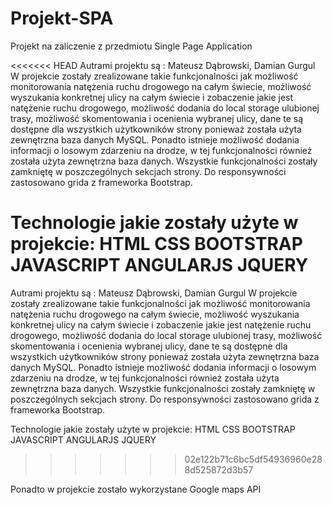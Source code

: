 # Projekt-SPA
Projekt na zaliczenie z przedmiotu Single Page Application

<<<<<<< HEAD
Autrami projektu są : Mateusz Dąbrowski, Damian Gurgul W projekcie zostały zrealizowane takie funkcjonalności jak możliwość monitorowania natężenia ruchu drogowego na całym świecie, możliwość wyszukania konkretnej ulicy na całym świecie i zobaczenie jakie jest natężenie ruchu drogowego, możliwość dodania do local storage ulubionej trasy, możliwość skomentowania i ocenienia wybranej ulicy, dane te są dostępne dla wszystkich użytkowników strony ponieważ została użyta zewnętrzna baza danych MySQL. Ponadto istnieje możliwość dodania informacji o losowym zdarzeniu na drodze, w tej funkcjonalności również została użyta zewnętrzna baza danych. Wszystkie funkcjonalności zostały zamkniętę w poszczególnych sekcjach strony. Do responsywności zastosowano grida z frameworka Bootstrap.

Technologie jakie zostały użyte w projekcie: HTML CSS BOOTSTRAP JAVASCRIPT ANGULARJS JQUERY
=======
Autrami projektu są : Mateusz Dąbrowski, Damian Gurgul
W projekcie zostały zrealizowane takie funkcjonalności jak 
możliwość monitorowania natężenia ruchu drogowego na całym świecie,
możliwość wyszukania konkretnej ulicy na całym świecie i zobaczenie jakie
jest natężenie ruchu drogowego, możliwość dodania do local storage ulubionej
trasy, możliwość skomentowania i ocenienia wybranej ulicy, dane te są dostępne
dla wszystkich użytkowników strony ponieważ została użyta zewnętrzna baza danych
MySQL. Ponadto istnieje możliwość dodania informacji o losowym zdarzeniu na drodze,
w tej funkcjonalności również została użyta zewnętrzna baza danych. Wszystkie
funkcjonalności zostały zamkniętę w poszczególnych sekcjach strony. Do responsywności
zastosowano grida z frameworka Bootstrap.

Technologie jakie zostały użyte w projekcie:
HTML
CSS
BOOTSTRAP
JAVASCRIPT
ANGULARJS
JQUERY
>>>>>>> 02e122b71c6bc5df54936960e288d525872d3b57

Ponadto w projekcie zostało wykorzystane Google maps API